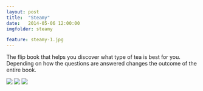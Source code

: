 ```yaml
---
layout: post
title:  "Steamy"
date:   2014-05-06 12:00:00
imgfolder: steamy

feature: steamy-1.jpg
---
```


The flip book that helps you discover what type of tea is best for you. Depending on how the questions are answered changes the outcome of the entire book.

<img src="{{ site.url }}/images/{{ page.imgfolder }}/{{ page.imgfolder }}-2.jpg">
<img src="{{ site.url }}/images/{{ page.imgfolder }}/{{ page.imgfolder }}-3.jpg">
<img src="{{ site.url }}/images/{{ page.imgfolder }}/{{ page.imgfolder }}-4.jpg">